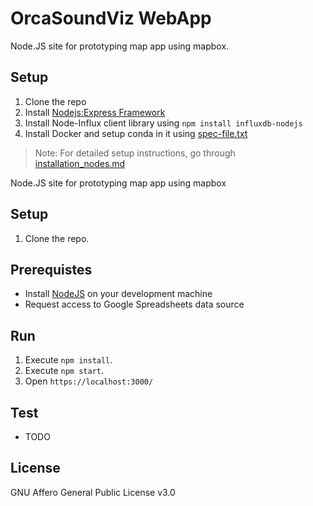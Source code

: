 # OrcaSoundViz WebApp

Node.JS site for prototyping map app using mapbox. 

## Setup

1. Clone the repo
2. Install [Nodejs:Express Framework](https://www.digitalocean.com/community/tutorials/how-to-install-node-js-on-ubuntu-16-04)
3. Install Node-Influx client library using `npm install influxdb-nodejs`
4. Install Docker and setup conda in it using [spec-file.txt](https://github.com/orcasound/orcamap/blob/master/setup/spec-file.txt)
>Note: For detailed setup instructions, go through [installation_nodes.md](https://github.com/orcasound/orcamap/blob/master/installation_notes.md)
 


Node.JS site for prototyping map app using mapbox

## Setup

1. Clone the repo.

## Prerequistes

- Install [NodeJS](https://nodejs.org/en/download/package-manager/) on your development machine
- Request access to Google Spreadsheets data source


## Run

1. Execute `npm install`.
2. Execute `npm start`.
3. Open `https://localhost:3000/`

## Test

- TODO

## License

GNU Affero General Public License v3.0
